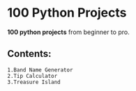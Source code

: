 # 100 Python Projects
**100 python projects** from beginner to pro.

## Contents:
    1.Band Name Generator
    2.Tip Calculator
    3.Treasure Island
